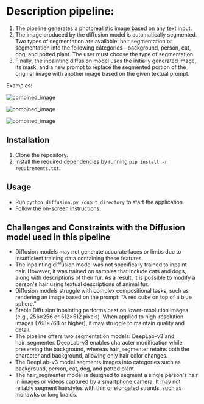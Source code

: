 # Description pipeline: 

1. The pipeline generates a photorealistic image based on any text input.
2. The image produced by the diffusion model is automatically segmented. Two types of segmentation are available: hair segmentation or segmentation into the following categories—background, person, cat, dog, and potted plant. The user must choose the type of segmentation.
3. Finally, the inpainting diffusion model uses the initially generated image, its mask, and a new prompt to replace the segmented portion of the original image with another image based on the given textual prompt.

Examples: 

![combined_image](https://github.com/stbedoya/storycraft/assets/17913665/ff99609b-a07c-42e0-a1fd-fa72c4d8c27c)

![combined_image](https://github.com/stbedoya/storycraft/assets/17913665/a5f5b22c-316e-44e4-affb-5141bbd71e97)

![combined_image](https://github.com/stbedoya/storycraft/assets/17913665/63db0144-a8e6-4860-8291-babbecfbb752)

## Installation

1. Clone the repository.
2. Install the required dependencies by running `pip install -r requirements.txt`.

## Usage

- Run `python diffusion.py /ouput_directory` to start the application.
- Follow the on-screen instructions.


## Challenges and Constraints with the Diffusion model used in this pipeline
- Diffusion models may not generate accurate faces or limbs due to insufficient training data containing these features.
- The inpainting diffusion model was not specifically trained to inpaint hair. However, it was trained on samples that include cats and dogs, along with descriptions of their fur. As a result, it is possible to modify a person's hair using textual descriptions of animal fur.
- Diffusion models struggle with complex compositional tasks, such as rendering an image based on the prompt: "A red cube on top of a blue sphere."
- Stable Diffusion inpainting performs best on lower-resolution images (e.g., 256×256 or 512×512 pixels). When applied to high-resolution images (768×768 or higher), it may struggle to maintain quality and detail.
- The pipeline offers two segmentation models: DeepLab-v3 and hair_segmenter. DeepLab-v3 enables character modification while preserving the background, whereas hair_segmenter retains both the character and background, allowing only hair color changes.
- The DeepLab-v3 model segments images into categories such as background, person, cat, dog, and potted plant.
- The hair_segmenter model is designed to segment a single person's hair in images or videos captured by a smartphone camera. It may not reliably segment hairstyles with thin or elongated strands, such as mohawks or long braids.

